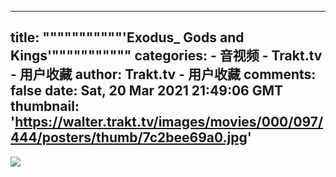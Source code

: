 
---
title: """""""""""'Exodus_ Gods and Kings'"""""""""""
categories: 
    - 音视频
    - Trakt.tv - 用户收藏
author: Trakt.tv - 用户收藏
comments: false
date: Sat, 20 Mar 2021 21:49:06 GMT
thumbnail: 'https://walter.trakt.tv/images/movies/000/097/444/posters/thumb/7c2bee69a0.jpg'
---

<div>   
<img src="https://walter.trakt.tv/images/movies/000/097/444/posters/thumb/7c2bee69a0.jpg" style="max-width: 100%;" referrerpolicy="no-referrer">  
</div>
            